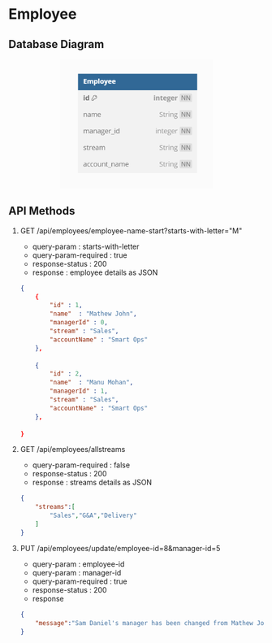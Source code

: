 # Employee 

## Database Diagram

<center>
<img src = "databasediagram_part1.png" alt ="employee-entity-design" style="width:300px">
</center>

## API Methods

1. GET /api/employees/employee-name-start?starts-with-letter="M"

    - query-param : starts-with-letter 
    - query-param-required : true
    - response-status : 200
    - response : employee details as JSON
    ```json
    {
        {
            "id" : 1,
            "name"  : "Mathew John",
            "managerId" : 0,
            "stream" : "Sales",
            "accountName" : "Smart Ops"
        },

        {
            "id" : 2,
            "name"  : "Manu Mohan",
            "managerId" : 1,
            "stream" : "Sales",
            "accountName" : "Smart Ops"
        },

    }
    ```

2. GET /api/employees/allstreams
    - query-param-required : false
    - response-status : 200
    - response : streams details as JSON
    ```json
    {
        "streams":[
            "Sales","G&A","Delivery"
        ]
    }
    ```

3. PUT /api/employees/update/employee-id=8&manager-id=5
    - query-param : employee-id
    - query-param : manager-id
    - query-param-required : true
    - response-status : 200
    - response
    ```json
    {
        "message":"Sam Daniel's manager has been changed from Mathew John to Akash Kumar"
    }
    ```
